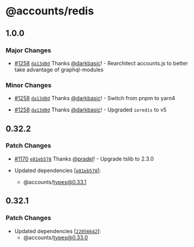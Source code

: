 # @accounts/redis

## 1.0.0

### Major Changes

- [#1258](https://github.com/accounts-js/accounts/pull/1258) [`da13d0d`](https://github.com/accounts-js/accounts/commit/da13d0dc96f05b83f28d5d367d1dc96a00210bf8) Thanks [@darkbasic](https://github.com/darkbasic)! - Rearchitect accounts.js to better take advantage of graphql-modules

### Minor Changes

- [#1258](https://github.com/accounts-js/accounts/pull/1258) [`da13d0d`](https://github.com/accounts-js/accounts/commit/da13d0dc96f05b83f28d5d367d1dc96a00210bf8) Thanks [@darkbasic](https://github.com/darkbasic)! - Switch from pnpm to yarn4

- [#1258](https://github.com/accounts-js/accounts/pull/1258) [`da13d0d`](https://github.com/accounts-js/accounts/commit/da13d0dc96f05b83f28d5d367d1dc96a00210bf8) Thanks [@darkbasic](https://github.com/darkbasic)! - Upgraded `ioredis` to v5

## 0.32.2

### Patch Changes

- [#1170](https://github.com/accounts-js/accounts/pull/1170) [`e81eb578`](https://github.com/accounts-js/accounts/commit/e81eb578b35906346b6fadd6c5768b82879f6cda) Thanks [@pradel](https://github.com/pradel)! - Upgrade tslib to 2.3.0

- Updated dependencies [[`e81eb578`](https://github.com/accounts-js/accounts/commit/e81eb578b35906346b6fadd6c5768b82879f6cda)]:
  - @accounts/types@0.33.1

## 0.32.1

### Patch Changes

- Updated dependencies [[`22056642`](https://github.com/accounts-js/accounts/commit/220566425755a7015569d8e518095701ff7122e2)]:
  - @accounts/types@0.33.0
